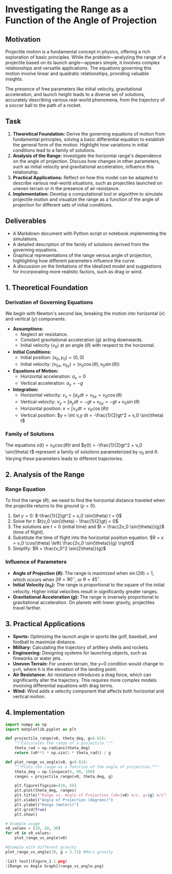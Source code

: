 # Investigating the Range as a Function of the Angle of Projection

## Motivation

Projectile motion is a fundamental concept in physics, offering a rich exploration of basic principles. While the problem—analyzing the range of a projectile based on its launch angle—appears simple, it involves complex relationships and versatile applications. The equations governing this motion involve linear and quadratic relationships, providing valuable insights.

The presence of free parameters like initial velocity, gravitational acceleration, and launch height leads to a diverse set of solutions, accurately describing various real-world phenomena, from the trajectory of a soccer ball to the path of a rocket.

## Task

1.  **Theoretical Foundation:** Derive the governing equations of motion from fundamental principles, solving a basic differential equation to establish the general form of the motion. Highlight how variations in initial conditions lead to a family of solutions.
2.  **Analysis of the Range:** Investigate the horizontal range's dependence on the angle of projection. Discuss how changes in other parameters, such as initial velocity and gravitational acceleration, influence this relationship.
3.  **Practical Applications:** Reflect on how this model can be adapted to describe various real-world situations, such as projectiles launched on uneven terrain or in the presence of air resistance.
4.  **Implementation:** Develop a computational tool or algorithm to simulate projectile motion and visualize the range as a function of the angle of projection for different sets of initial conditions.

## Deliverables

* A Markdown document with Python script or notebook implementing the simulations.
* A detailed description of the family of solutions derived from the governing equations.
* Graphical representations of the range versus angle of projection, highlighting how different parameters influence the curve.
* A discussion on the limitations of the idealized model and suggestions for incorporating more realistic factors, such as drag or wind.

## 1. Theoretical Foundation

### Derivation of Governing Equations

We begin with Newton's second law, breaking the motion into horizontal ($x$) and vertical ($y$) components.

* **Assumptions:**
    * Neglect air resistance.
    * Constant gravitational acceleration ($g$) acting downwards.
    * Initial velocity ($v_0$) at an angle ($\theta$) with respect to the horizontal.
* **Initial Conditions:**
    * Initial position: $(x_0, y_0) = (0, 0)$
    * Initial velocity: $(v_{0x}, v_{0y}) = (v_0 \cos(\theta), v_0 \sin(\theta))$
* **Equations of Motion:**
    * Horizontal acceleration: $a_x = 0$
    * Vertical acceleration: $a_y = -g$
* **Integration:**
    * Horizontal velocity: $v_x = \int a_x dt = v_{0x} = v_0 \cos(\theta)$
    * Vertical velocity: $v_y = \int a_y dt = -gt + v_{0y} = -gt + v_0 \sin(\theta)$
    * Horizontal position: $x = \int v_x dt = v_0 \cos(\theta) t$
    * Vertical position: $y = \int v_y dt = -\frac{1}{2}gt^2 + v_0 \sin(\theta) t$

### Family of Solutions

The equations $x(t) = v_0 \cos(\theta) t$ and $y(t) = -\frac{1}{2}gt^2 + v_0 \sin(\theta) t$ represent a family of solutions parameterized by $v_0$ and $\theta$. Varying these parameters leads to different trajectories.

## 2. Analysis of the Range

### Range Equation

To find the range ($R$), we need to find the horizontal distance traveled when the projectile returns to the ground ($y = 0$).

1.  Set $y = 0$: $-\frac{1}{2}gt^2 + v_0 \sin(\theta) t = 0$
2.  Solve for $t$: $t(v_0 \sin(\theta) - \frac{1}{2}gt) = 0$
3.  The solutions are $t = 0$ (initial time) and $t = \frac{2v_0 \sin(\theta)}{g}$ (time of flight).
4.  Substitute the time of flight into the horizontal position equation: $R = x = v_0 \cos(\theta) \left( \frac{2v_0 \sin(\theta)}{g} \right)$
5.  Simplify: $R = \frac{v_0^2 \sin(2\theta)}{g}$

### Influence of Parameters

* **Angle of Projection ($\theta$):** The range is maximized when $\sin(2\theta) = 1$, which occurs when $2\theta = 90^\circ$, or $\theta = 45^\circ$.
* **Initial Velocity ($v_0$):** The range is proportional to the square of the initial velocity. Higher initial velocities result in significantly greater ranges.
* **Gravitational Acceleration ($g$):** The range is inversely proportional to gravitational acceleration. On planets with lower gravity, projectiles travel farther.

## 3. Practical Applications

* **Sports:** Optimizing the launch angle in sports like golf, baseball, and football to maximize distance.
* **Military:** Calculating the trajectory of artillery shells and rockets.
* **Engineering:** Designing systems for launching objects, such as fireworks or water jets.
* **Uneven Terrain:** For uneven terrain, the y=0 condition would change to y=h, where h is the elevation of the landing point.
* **Air Resistance:** Air resistance introduces a drag force, which can significantly alter the trajectory. This requires more complex models involving differential equations with drag terms.
* **Wind:** Wind adds a velocity component that affects both horizontal and vertical motion.

## 4. Implementation

```python
import numpy as np
import matplotlib.pyplot as plt

def projectile_range(v0, theta_deg, g=9.81):
    """Calculates the range of a projectile."""
    theta_rad = np.radians(theta_deg)
    return (v0**2 * np.sin(2 * theta_rad)) / g

def plot_range_vs_angle(v0, g=9.81):
    """Plots the range as a function of the angle of projection."""
    theta_deg = np.linspace(0, 90, 100)
    ranges = projectile_range(v0, theta_deg, g)

    plt.figure(figsize=(10, 6))
    plt.plot(theta_deg, ranges)
    plt.title(f"Range vs. Angle of Projection (v0={v0} m/s, g={g} m/s^2)")
    plt.xlabel("Angle of Projection (degrees)")
    plt.ylabel("Range (meters)")
    plt.grid(True)
    plt.show()

# Example usage
v0_values = [10, 20, 30]
for v0 in v0_values:
    plot_range_vs_angle(v0)

#Example with different gravity
plot_range_vs_angle(20, g = 3.71) #Mars gravity

![alt text](Figure_1-1.png)
![Range vs Angle Graph](range_vs_angle.png)
